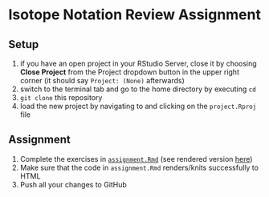 # Isotope Notation Review Assignment

## Setup

1. if you have an open project in your RStudio Server, close it by choosing **Close Project** from the Project dropdown button in the upper right corner (it should say `Project: (None)` afterwards)
2. switch to the terminal tab and go to the home directory by executing `cd`
3. `git clone` this repository
4. load the new project by navigating to and clicking on the `project.Rproj` file

## Assignment

 1. Complete the exercises in [`assignment.Rmd`](assignment.Rmd) (see rendered version [here](https://cub-stable-isotope-fractionation.github.io/assignment_hw4_isotope_notation/assignment.html))
 2. Make sure that the code in `assignment.Rmd` renders/knits successfully to HTML
 3. Push all your changes to GitHub

